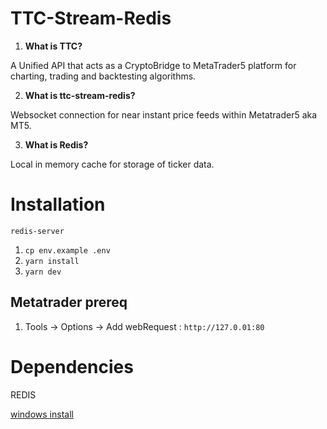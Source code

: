 # TTC-Stream-Redis

1. **What is TTC?** 

A Unified API that acts as a CryptoBridge to MetaTrader5 platform for charting, trading and backtesting algorithms.  

2. **What is ttc-stream-redis?** 

Websocket connection for near instant price feeds within Metatrader5 aka MT5.  

3. **What is Redis?** 

Local in memory cache for storage of ticker data.  


# Installation 

```redis-server``` 

1. ```cp env.example .env```
2. ```yarn install```
3. ```yarn dev```

## Metatrader prereq
1. Tools -> Options -> Add webRequest : ```http://127.0.01:80``` 

# Dependencies 

REDIS 

[windows install](https://redis.io/docs/latest/operate/oss_and_stack/install/install-redis/install-redis-on-windows/)
